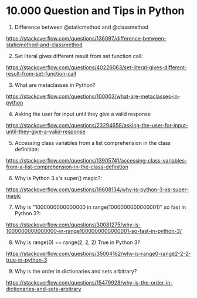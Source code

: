 # 10.000 Question and Tips in Python 
1. Difference between @staticmethod and @classmethod

https://stackoverflow.com/questions/136097/difference-between-staticmethod-and-classmethod

2. Set literal gives different result from set function call:

https://stackoverflow.com/questions/40226063/set-literal-gives-different-result-from-set-function-call

3. What are metaclasses in Python?

https://stackoverflow.com/questions/100003/what-are-metaclasses-in-python

4. Asking the user for input until they give a valid response

https://stackoverflow.com/questions/23294658/asking-the-user-for-input-until-they-give-a-valid-response

5. Accessing class variables from a list comprehension in the class definition:

https://stackoverflow.com/questions/13905741/accessing-class-variables-from-a-list-comprehension-in-the-class-definition

6. Why is Python 3.x's super() magic?:

https://stackoverflow.com/questions/19608134/why-is-python-3-xs-super-magic

7. Why is "1000000000000000 in range(1000000000000001)" so fast in Python 3?:

https://stackoverflow.com/questions/30081275/why-is-1000000000000000-in-range1000000000000001-so-fast-in-python-3/

8. Why is range(0) == range(2, 2, 2) True in Python 3?

https://stackoverflow.com/questions/35004162/why-is-range0-range2-2-2-true-in-python-3

9. Why is the order in dictionaries and sets arbitrary?

https://stackoverflow.com/questions/15479928/why-is-the-order-in-dictionaries-and-sets-arbitrary
